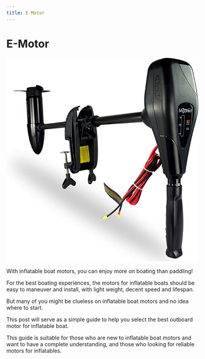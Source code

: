 ```yaml
---
title: E-Motor
---
```

# E-Motor

![E-Motor](../img/boat/e-motor.jpg)

With inflatable boat motors, you can enjoy more on boating than paddling!

For the best boating experiences, the motors for inflatable boats should be easy to maneuver and install, with light weight, decent speed and lifespan.

But many of you might be clueless on inflatable boat motors and no idea where to start.

This post will serve as a simple guide to help you select the best outboard motor for inflatable boat.

This guide is suitable for those who are new to inflatable boat motors and want to have a complete understanding, and those who looking for reliable motors for inflatables.